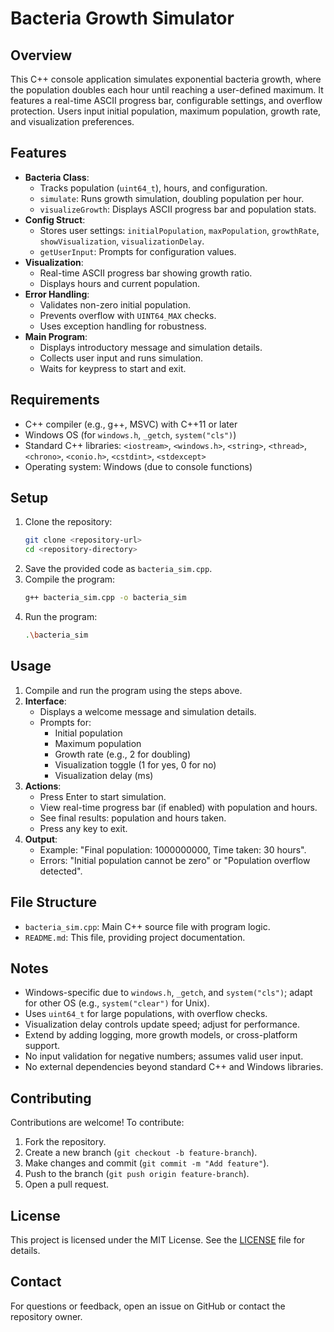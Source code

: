 # Bacteria Growth Simulator

## Overview
This C++ console application simulates exponential bacteria growth, where the population doubles each hour until reaching a user-defined maximum. It features a real-time ASCII progress bar, configurable settings, and overflow protection. Users input initial population, maximum population, growth rate, and visualization preferences.

## Features
- **Bacteria Class**:
  - Tracks population (`uint64_t`), hours, and configuration.
  - `simulate`: Runs growth simulation, doubling population per hour.
  - `visualizeGrowth`: Displays ASCII progress bar and population stats.
- **Config Struct**:
  - Stores user settings: `initialPopulation`, `maxPopulation`, `growthRate`, `showVisualization`, `visualizationDelay`.
  - `getUserInput`: Prompts for configuration values.
- **Visualization**:
  - Real-time ASCII progress bar showing growth ratio.
  - Displays hours and current population.
- **Error Handling**:
  - Validates non-zero initial population.
  - Prevents overflow with `UINT64_MAX` checks.
  - Uses exception handling for robustness.
- **Main Program**:
  - Displays introductory message and simulation details.
  - Collects user input and runs simulation.
  - Waits for keypress to start and exit.

## Requirements
- C++ compiler (e.g., g++, MSVC) with C++11 or later
- Windows OS (for `windows.h`, `_getch`, `system("cls")`)
- Standard C++ libraries: `<iostream>`, `<windows.h>`, `<string>`, `<thread>`, `<chrono>`, `<conio.h>`, `<cstdint>`, `<stdexcept>`
- Operating system: Windows (due to console functions)

## Setup
1. Clone the repository:
   ```bash
   git clone <repository-url>
   cd <repository-directory>
   ```
2. Save the provided code as `bacteria_sim.cpp`.
3. Compile the program:
   ```bash
   g++ bacteria_sim.cpp -o bacteria_sim
   ```
4. Run the program:
   ```bash
   .\bacteria_sim
   ```

## Usage
1. Compile and run the program using the steps above.
2. **Interface**:
   - Displays a welcome message and simulation details.
   - Prompts for:
     - Initial population
     - Maximum population
     - Growth rate (e.g., 2 for doubling)
     - Visualization toggle (1 for yes, 0 for no)
     - Visualization delay (ms)
3. **Actions**:
   - Press Enter to start simulation.
   - View real-time progress bar (if enabled) with population and hours.
   - See final results: population and hours taken.
   - Press any key to exit.
4. **Output**:
   - Example: "Final population: 1000000000, Time taken: 30 hours".
   - Errors: "Initial population cannot be zero" or "Population overflow detected".

## File Structure
- `bacteria_sim.cpp`: Main C++ source file with program logic.
- `README.md`: This file, providing project documentation.

## Notes
- Windows-specific due to `windows.h`, `_getch`, and `system("cls")`; adapt for other OS (e.g., `system("clear")` for Unix).
- Uses `uint64_t` for large populations, with overflow checks.
- Visualization delay controls update speed; adjust for performance.
- Extend by adding logging, more growth models, or cross-platform support.
- No input validation for negative numbers; assumes valid user input.
- No external dependencies beyond standard C++ and Windows libraries.

## Contributing
Contributions are welcome! To contribute:
1. Fork the repository.
2. Create a new branch (`git checkout -b feature-branch`).
3. Make changes and commit (`git commit -m "Add feature"`).
4. Push to the branch (`git push origin feature-branch`).
5. Open a pull request.

## License
This project is licensed under the MIT License. See the [LICENSE](LICENSE) file for details.

## Contact
For questions or feedback, open an issue on GitHub or contact the repository owner.